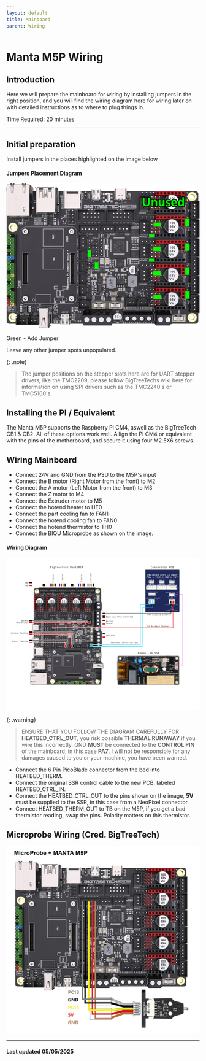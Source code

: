 ```yaml
---
layout: default
title: Mainboard
parent: Wiring
---
```


# Manta M5P Wiring

## Introduction

Here we will prepare the mainboard for wiring by installing jumpers in the right position, and you will find the wiring diagram here for wiring later on with detailed instructions as to where to plug things in.

Time Required: 20 minutes

---

## Initial preparation

Install jumpers in the places highlighted on the image below

#### Jumpers Placement Diagram
![Manta M5P Preparation](/images/Jumper%20M5P.png)

Green - Add Jumper

Leave any other jumper spots unpopulated.

{: .note}
> The jumper positions on the stepper slots here are for UART stepper drivers, like the TMC2209, please follow BigTreeTechs wiki here for information on using SPI drivers such as the TMC2240's or TMC5160's.

## Installing the PI / Equivalent

The Manta M5P supports the Raspberry Pi CM4, aswell as the BigTreeTech CB1 & CB2. All of these options work well. Allign the Pi CM4 or equivalent with the pins of the motherboard, and secure it using four M2.5X6 screws.

## Wiring Mainboard

* Connect 24V and GND from the PSU to the M5P's input
* Connect the B motor (Right Motor from the front) to M2
* Connect the A motor (Left  Motor from the front) to M3
* Connect the Z motor to M4
* Connect the Extruder motor to M5
* Connect the hotend heater to HE0
* Connect the part cooling fan to FAN1
* Connect the hotend cooling fan to FAN0
* Connect the hotend thermistor to TH0
* Connect the BIQU Microprobe as shown on the image.

#### Wiring Diagram

![Manta M5P Wiring](/images/manta-wires.jpg)

{: .warning}
> ENSURE THAT YOU FOLLOW THE DIAGRAM CAREFULLY FOR **HEATBED_CTRL_OUT**, you risk possible **THERMAL RUNAWAY** if you wire this incorrectly. GND **MUST** be connected to the **CONTROL PIN** of the mainboard, in this case **PA7**. I will not be responsible for any damages caused to you or your machine, you have been warned.

* Connect the 6 Pin PicoBlade connector from the bed into HEATBED_THERM.
* Connect the original SSR control cable to the new PCB, labeled HEATBED_CTRL_IN.
* Connect the HEATBED_CTRL_OUT to the pins shown on the image, **5V** must be supplied to the SSR, in this case from a NeoPixel connector.
* Connect HEATBED_THERM_OUT to TB on the M5P, if you get a bad thermistor reading, swap the pins. Polarity matters on this thermistor.

## Microprobe Wiring (Cred. BigTreeTech)

![Microprobe M5P Wiring](/images/microprobe%20m5p.png)

---

#### Last updated 05/05/2025